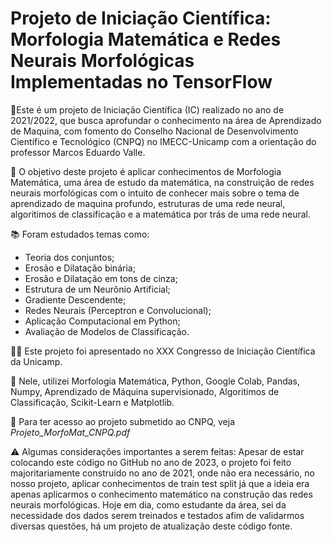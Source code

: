 # Projeto de Iniciação Científica: Morfologia Matemática e Redes Neurais Morfológicas Implementadas no TensorFlow
 
📍Este é um projeto de Iniciação Científica (IC) realizado no ano de 2021/2022, que busca aprofundar o conhecimento na área de Aprendizado de Maquina, com fomento do Conselho Nacional de Desenvolvimento Científico e Tecnológico (CNPQ) no IMECC-Unicamp com a orientação do professor Marcos Eduardo Valle.

🔎 O objetivo deste projeto é aplicar conhecimentos de Morfologia Matemática, uma área de estudo da matemática, na construição de redes neurais morfológicas com o intuito de conhecer mais sobre o tema de aprendizado de maquina profundo, estruturas de uma rede neural, algoritimos de classificação e a matemática por trás de uma rede neural.

📚 Foram estudados temas como:

*   Teoria dos conjuntos;
*   Erosão e Dilatação binária;
*   Erosão e Dilatação em tons de cinza;
*   Estrutura de um Neurônio Artificial;
*   Gradiente Descendente;
*   Redes Neurais (Perceptron e Convolucional);
*   Aplicação Computacional em Python;
*   Avaliação de Modelos de Classificação.

👨‍🏫 Este projeto foi apresentado no XXX Congresso de Iniciação Científica da Unicamp.

🔬 Nele, utilizei Morfologia Matemática, Python, Google Colab, Pandas, Numpy, Aprendizado de Máquina supervisionado, Algoritimos de Classificação, Scikit-Learn e Matplotlib.

📄 Para ter acesso ao projeto submetido ao CNPQ, veja _Projeto_MorfoMat_CNPQ.pdf_

⚠️ Algumas considerações importantes a serem feitas: Apesar de estar colocando este código no GitHub no ano de 2023, o projeto foi feito majoritariamente construído no ano de 2021, onde não era necessário, no nosso projeto, aplicar conhecimentos de train test split já que a ideia era apenas aplicarmos o conhecimento matemático na construção das redes neurais morfológicas. Hoje em dia, como estudante da área, sei da necessidade dos dados serem treinados e testados afim de validarmos diversas questões, há um projeto de atualização deste código fonte.
